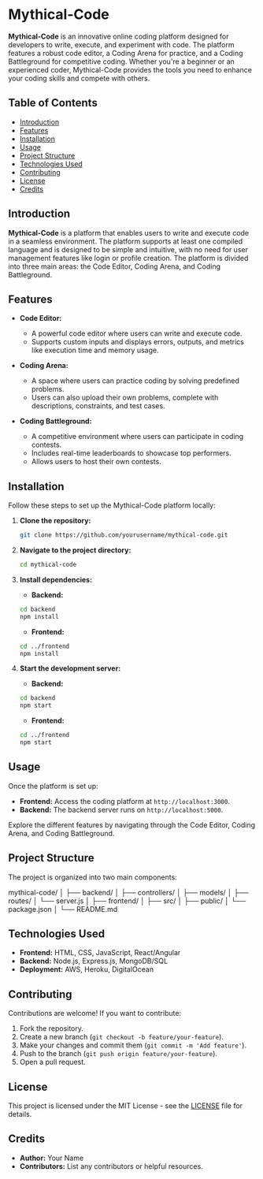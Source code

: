 # Mythical-Code

**Mythical-Code** is an innovative online coding platform designed for developers to write, execute, and experiment with code. The platform features a robust code editor, a Coding Arena for practice, and a Coding Battleground for competitive coding. Whether you're a beginner or an experienced coder, Mythical-Code provides the tools you need to enhance your coding skills and compete with others.

## Table of Contents
- [Introduction](#introduction)
- [Features](#features)
- [Installation](#installation)
- [Usage](#usage)
- [Project Structure](#project-structure)
- [Technologies Used](#technologies-used)
- [Contributing](#contributing)
- [License](#license)
- [Credits](#credits)

## Introduction

**Mythical-Code** is a platform that enables users to write and execute code in a seamless environment. The platform supports at least one compiled language and is designed to be simple and intuitive, with no need for user management features like login or profile creation. The platform is divided into three main areas: the Code Editor, Coding Arena, and Coding Battleground.

## Features

- **Code Editor:**
  - A powerful code editor where users can write and execute code.
  - Supports custom inputs and displays errors, outputs, and metrics like execution time and memory usage.

- **Coding Arena:**
  - A space where users can practice coding by solving predefined problems.
  - Users can also upload their own problems, complete with descriptions, constraints, and test cases.

- **Coding Battleground:**
  - A competitive environment where users can participate in coding contests.
  - Includes real-time leaderboards to showcase top performers.
  - Allows users to host their own contests.

## Installation

Follow these steps to set up the Mythical-Code platform locally:

1. **Clone the repository:**

    ```bash
    git clone https://github.com/yourusername/mythical-code.git
    ```

2. **Navigate to the project directory:**

    ```bash
    cd mythical-code
    ```

3. **Install dependencies:**

    - **Backend:**

    ```bash
    cd backend
    npm install
    ```

    - **Frontend:**

    ```bash
    cd ../frontend
    npm install
    ```

4. **Start the development server:**

    - **Backend:**

    ```bash
    cd backend
    npm start
    ```

    - **Frontend:**

    ```bash
    cd ../frontend
    npm start
    ```

## Usage

Once the platform is set up:

- **Frontend:** Access the coding platform at `http://localhost:3000`.
- **Backend:** The backend server runs on `http://localhost:5000`.

Explore the different features by navigating through the Code Editor, Coding Arena, and Coding Battleground.

## Project Structure

The project is organized into two main components:

mythical-code/
│
├── backend/
│ ├── controllers/
│ ├── models/
│ ├── routes/
│ └── server.js
│
├── frontend/
│ ├── src/
│ ├── public/
│ └── package.json
│
└── README.md


## Technologies Used

- **Frontend:** HTML, CSS, JavaScript, React/Angular
- **Backend:** Node.js, Express.js, MongoDB/SQL
- **Deployment:** AWS, Heroku, DigitalOcean

## Contributing

Contributions are welcome! If you want to contribute:

1. Fork the repository.
2. Create a new branch (`git checkout -b feature/your-feature`).
3. Make your changes and commit them (`git commit -m 'Add feature'`).
4. Push to the branch (`git push origin feature/your-feature`).
5. Open a pull request.

## License

This project is licensed under the MIT License - see the [LICENSE](LICENSE) file for details.

## Credits

- **Author:** Your Name
- **Contributors:** List any contributors or helpful resources.

